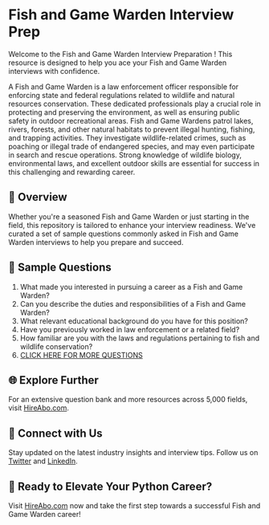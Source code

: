 # Fish and Game Warden Interview Prep

Welcome to the Fish and Game Warden Interview Preparation ! This resource is designed to help you ace your Fish and Game Warden interviews with confidence.

A Fish and Game Warden is a law enforcement officer responsible for enforcing state and federal regulations related to wildlife and natural resources conservation. These dedicated professionals play a crucial role in protecting and preserving the environment, as well as ensuring public safety in outdoor recreational areas. Fish and Game Wardens patrol lakes, rivers, forests, and other natural habitats to prevent illegal hunting, fishing, and trapping activities. They investigate wildlife-related crimes, such as poaching or illegal trade of endangered species, and may even participate in search and rescue operations. Strong knowledge of wildlife biology, environmental laws, and excellent outdoor skills are essential for success in this challenging and rewarding career.

## 🚀 Overview

Whether you're a seasoned Fish and Game Warden or just starting in the field, this repository is tailored to enhance your interview readiness. We've curated a set of sample questions commonly asked in Fish and Game Warden interviews to help you prepare and succeed.

## 📝 Sample Questions

1. What made you interested in pursuing a career as a Fish and Game Warden?
2. Can you describe the duties and responsibilities of a Fish and Game Warden?
3. What relevant educational background do you have for this position?
4. Have you previously worked in law enforcement or a related field?
5. How familiar are you with the laws and regulations pertaining to fish and wildlife conservation?
6. [CLICK HERE FOR MORE QUESTIONS](https://hireabo.com/job/9_3_17/Fish%20and%20Game%20Warden)

## 🌐 Explore Further

For an extensive question bank and more resources across 5,000 fields, visit [HireAbo.com](https://www.hireabo.com).

## 📱 Connect with Us

Stay updated on the latest industry insights and interview tips. Follow us on [Twitter](https://twitter.com/hireabo) and [LinkedIn](https://www.linkedin.com/in/hire-abo-3609972a8/).

## 🚀 Ready to Elevate Your Python Career?

Visit [HireAbo.com](https://www.hireabo.com) now and take the first step towards a successful Fish and Game Warden career!